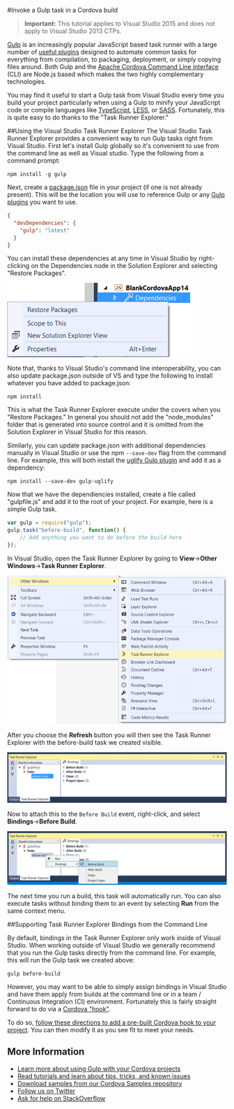 <properties pageTitle="Invoke a Gulp task in a Cordova build"
  description="Invoke a Gulp task in a Cordova build"
  services=""
  documentationCenter=""
  authors="Chuxel" />

#<a name="invoke"></a>Invoke a Gulp task in a Cordova build
> **Important:** This tutorial applies to Visual Studio 2015 and does not apply to Visual Studio 2013 CTPs.

[Gulp](http://go.microsoft.com/fwlink/?LinkID=533803) is an increasingly popular JavaScript based task runner with a large number of [useful plugins](http://go.microsoft.com/fwlink/?LinkID=533790) designed to automate common tasks for everything from compilation, to packaging, deployment, or simply copying files around. Both Gulp and the [Apache Cordova Command Line interface](http://go.microsoft.com/fwlink/?LinkID=533773) (CLI) are Node.js based which makes the two highly complementary technologies.

You may find it useful to start a Gulp task from Visual Studio every time you build your project particularly when using a Gulp to minify your JavaScript code or compile languages like [TypeScript](http://go.microsoft.com/fwlink/?LinkID=533748), [LESS](http://go.microsoft.com/fwlink/?LinkID=533791), or [SASS](http://go.microsoft.com/fwlink/?LinkID=533792). Fortunately, this is quite easy to do thanks to the "Task Runner Explorer."

##Using the Visual Studio Task Runner Explorer
The Visual Studio Task Runner Explorer provides a convenient way to run Gulp tasks right from Visual Studio. First let's install Gulp globally so it's convenient to use from the command line as well as Visual studio. Type the following from a command prompt:

```
npm install -g gulp
```

Next, create a [package.json](http://go.microsoft.com/fwlink/?LinkID=533781) file in your project (if one is not already present). This will be the location you will use to reference Gulp or any [Gulp plugins](http://go.microsoft.com/fwlink/?LinkID=533790) you want to use.

```json
{
  "devDependencies": {
	"gulp": "latest"
  }
}
```

You can install these dependencies at any time in Visual Studio by right-clicking on the Dependencies node in the Solution Explorer and selecting "Restore Packages".

![Restore Packages](media/gulp-task-runner-explorer/gulp-4.png)

Note that, thanks to Visual Studio's command line interoperability, you can also update package.json outside of VS and type the following to install whatever you have added to package.json:

```
npm install
```

This is what the Task Runner Explorer execute under the covers when you "Restore Packages." In general you should not add the "node_modules" folder that is generated into source control and it is omitted from the Solution Explorer in Visual Studio for this reason.

Similarly, you can update package.json with additional dependencies manually in Visual Studio or use the npm ```--save-dev``` flag from the command line. For example, this will both install the [uglify Gulp plugin](http://go.microsoft.com/fwlink/?LinkID=533793) and add it as a dependency:

```
npm install --save-dev gulp-uglify
```

Now that we have the dependiencies installed, create a file called "gulpfile.js" and add it to the root of your project. For example, here is a simple Gulp task.

```javascript
var gulp = require("gulp");
gulp.task("before-build", function() {
	// Add anything you want to do before the build here
});
```

In Visual Studio, open the Task Runner Explorer by going to **View**->**Other Windows**->**Task Runner Explorer**.

![View Menu](media/gulp-task-runner-explorer/gulp-1.png)

After you choose the **Refresh** button you will then see the Task Runner Explorer with the before-build task we created visible.

![Before Build Task](media/gulp-task-runner-explorer/gulp-2.png)

Now to attach this to the ```Before Build``` event, right-click, and select **Bindings**->**Before Build**.

![Before Build Task Binding](media/gulp-task-runner-explorer/gulp-3.png)

The next time you run a build, this task will automatically run. You can also execute tasks without binding them to an event by selecting **Run** from the same context menu.

##Supporting Task Runner Explorer Bindings from the Command Line

By default, bindings in the Task Runner Explorer only work inside of Visual Studio. When working outside of Visual Studio we generally recommend that you run the Gulp tasks directly from the command line. For example, this will run the Gulp task we created above:

```
gulp before-build
```

However, you may want to be able to simply assign bindings in Visual Studio and have them apply from builds at the command line or in a team / Continuous Integration (CI) environment. Fortunately this is fairly straight forward to do via a [Cordova "hook"](http://go.microsoft.com/fwlink/?LinkID=533744).

To do so, [follow these directions to add a pre-built Cordova hook to your project](hook-task-runner-binding/tutorial-gulp-hook-task-runner-binding-readme.md). You can then modify it as you see fit to meet your needs.

## More Information
* [Learn more about using Gulp with your Cordova projects](tutorial-gulp-readme.md)
* [Read tutorials and learn about tips, tricks, and known issues](../cordova-docs-readme.md)
* [Download samples from our Cordova Samples repository](http://github.com/Microsoft/cordova-samples)
* [Follow us on Twitter](https://twitter.com/VSCordovaTools)
* [Ask for help on StackOverflow](http://stackoverflow.com/questions/tagged/visual-studio-cordova)
